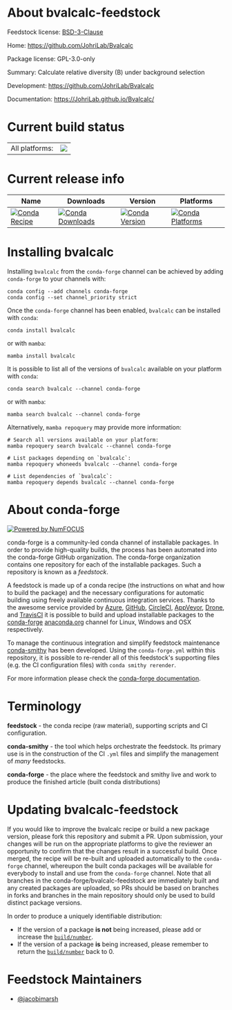 About bvalcalc-feedstock
========================

Feedstock license: [BSD-3-Clause](https://github.com/conda-forge/bvalcalc-feedstock/blob/main/LICENSE.txt)

Home: https://github.com/JohriLab/Bvalcalc

Package license: GPL-3.0-only

Summary: Calculate relative diversity (B) under background selection

Development: https://github.com/JohriLab/Bvalcalc

Documentation: https://JohriLab.github.io/Bvalcalc/

Current build status
====================


<table><tr><td>All platforms:</td>
    <td>
      <a href="https://dev.azure.com/conda-forge/feedstock-builds/_build/latest?definitionId=26395&branchName=main">
        <img src="https://dev.azure.com/conda-forge/feedstock-builds/_apis/build/status/bvalcalc-feedstock?branchName=main">
      </a>
    </td>
  </tr>
</table>

Current release info
====================

| Name | Downloads | Version | Platforms |
| --- | --- | --- | --- |
| [![Conda Recipe](https://img.shields.io/badge/recipe-bvalcalc-green.svg)](https://anaconda.org/conda-forge/bvalcalc) | [![Conda Downloads](https://img.shields.io/conda/dn/conda-forge/bvalcalc.svg)](https://anaconda.org/conda-forge/bvalcalc) | [![Conda Version](https://img.shields.io/conda/vn/conda-forge/bvalcalc.svg)](https://anaconda.org/conda-forge/bvalcalc) | [![Conda Platforms](https://img.shields.io/conda/pn/conda-forge/bvalcalc.svg)](https://anaconda.org/conda-forge/bvalcalc) |

Installing bvalcalc
===================

Installing `bvalcalc` from the `conda-forge` channel can be achieved by adding `conda-forge` to your channels with:

```
conda config --add channels conda-forge
conda config --set channel_priority strict
```

Once the `conda-forge` channel has been enabled, `bvalcalc` can be installed with `conda`:

```
conda install bvalcalc
```

or with `mamba`:

```
mamba install bvalcalc
```

It is possible to list all of the versions of `bvalcalc` available on your platform with `conda`:

```
conda search bvalcalc --channel conda-forge
```

or with `mamba`:

```
mamba search bvalcalc --channel conda-forge
```

Alternatively, `mamba repoquery` may provide more information:

```
# Search all versions available on your platform:
mamba repoquery search bvalcalc --channel conda-forge

# List packages depending on `bvalcalc`:
mamba repoquery whoneeds bvalcalc --channel conda-forge

# List dependencies of `bvalcalc`:
mamba repoquery depends bvalcalc --channel conda-forge
```


About conda-forge
=================

[![Powered by
NumFOCUS](https://img.shields.io/badge/powered%20by-NumFOCUS-orange.svg?style=flat&colorA=E1523D&colorB=007D8A)](https://numfocus.org)

conda-forge is a community-led conda channel of installable packages.
In order to provide high-quality builds, the process has been automated into the
conda-forge GitHub organization. The conda-forge organization contains one repository
for each of the installable packages. Such a repository is known as a *feedstock*.

A feedstock is made up of a conda recipe (the instructions on what and how to build
the package) and the necessary configurations for automatic building using freely
available continuous integration services. Thanks to the awesome service provided by
[Azure](https://azure.microsoft.com/en-us/services/devops/), [GitHub](https://github.com/),
[CircleCI](https://circleci.com/), [AppVeyor](https://www.appveyor.com/),
[Drone](https://cloud.drone.io/welcome), and [TravisCI](https://travis-ci.com/)
it is possible to build and upload installable packages to the
[conda-forge](https://anaconda.org/conda-forge) [anaconda.org](https://anaconda.org/)
channel for Linux, Windows and OSX respectively.

To manage the continuous integration and simplify feedstock maintenance
[conda-smithy](https://github.com/conda-forge/conda-smithy) has been developed.
Using the ``conda-forge.yml`` within this repository, it is possible to re-render all of
this feedstock's supporting files (e.g. the CI configuration files) with ``conda smithy rerender``.

For more information please check the [conda-forge documentation](https://conda-forge.org/docs/).

Terminology
===========

**feedstock** - the conda recipe (raw material), supporting scripts and CI configuration.

**conda-smithy** - the tool which helps orchestrate the feedstock.
                   Its primary use is in the construction of the CI ``.yml`` files
                   and simplify the management of *many* feedstocks.

**conda-forge** - the place where the feedstock and smithy live and work to
                  produce the finished article (built conda distributions)


Updating bvalcalc-feedstock
===========================

If you would like to improve the bvalcalc recipe or build a new
package version, please fork this repository and submit a PR. Upon submission,
your changes will be run on the appropriate platforms to give the reviewer an
opportunity to confirm that the changes result in a successful build. Once
merged, the recipe will be re-built and uploaded automatically to the
`conda-forge` channel, whereupon the built conda packages will be available for
everybody to install and use from the `conda-forge` channel.
Note that all branches in the conda-forge/bvalcalc-feedstock are
immediately built and any created packages are uploaded, so PRs should be based
on branches in forks and branches in the main repository should only be used to
build distinct package versions.

In order to produce a uniquely identifiable distribution:
 * If the version of a package **is not** being increased, please add or increase
   the [``build/number``](https://docs.conda.io/projects/conda-build/en/latest/resources/define-metadata.html#build-number-and-string).
 * If the version of a package **is** being increased, please remember to return
   the [``build/number``](https://docs.conda.io/projects/conda-build/en/latest/resources/define-metadata.html#build-number-and-string)
   back to 0.

Feedstock Maintainers
=====================

* [@jacobimarsh](https://github.com/jacobimarsh/)

